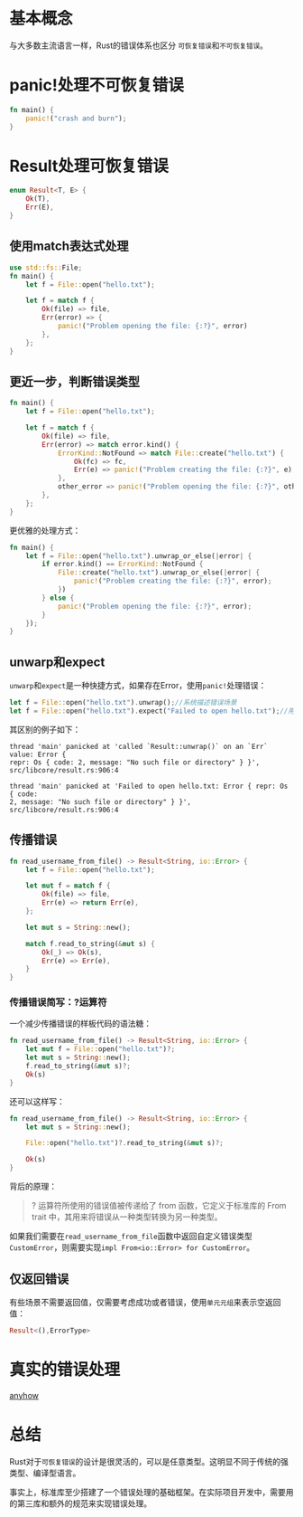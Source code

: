 # 基本概念
与大多数主流语言一样，Rust的错误体系也区分 `可恢复错误`和`不可恢复错误`。

# panic!处理不可恢复错误
```rust
fn main() {
    panic!("crash and burn");
}
```

# Result处理可恢复错误
```rust
enum Result<T, E> {
    Ok(T),
    Err(E),
}
```
## 使用match表达式处理
```rust
use std::fs::File;
fn main() {
    let f = File::open("hello.txt");

    let f = match f {
        Ok(file) => file,
        Err(error) => {
            panic!("Problem opening the file: {:?}", error)
        },
    };
}
```
## 更近一步，判断错误类型
```rust
fn main() {
    let f = File::open("hello.txt");

    let f = match f {
        Ok(file) => file,
        Err(error) => match error.kind() {
            ErrorKind::NotFound => match File::create("hello.txt") {
                Ok(fc) => fc,
                Err(e) => panic!("Problem creating the file: {:?}", e),
            },
            other_error => panic!("Problem opening the file: {:?}", other_error),
        },
    };
}
```
更优雅的处理方式：
```rust
fn main() {
    let f = File::open("hello.txt").unwrap_or_else(|error| {
        if error.kind() == ErrorKind::NotFound {
            File::create("hello.txt").unwrap_or_else(|error| {
                panic!("Problem creating the file: {:?}", error);
            })
        } else {
            panic!("Problem opening the file: {:?}", error);
        }
    });
}
```

## unwarp和expect
`unwarp`和`expect`是一种快捷方式，如果存在Error，使用`panic!`处理错误：
```rust
let f = File::open("hello.txt").unwrap();//系统描述错误场景
let f = File::open("hello.txt").expect("Failed to open hello.txt");//用户自定义描述错误场景的部分内容
```
其区别的例子如下：
```
thread 'main' panicked at 'called `Result::unwrap()` on an `Err` value: Error { 
repr: Os { code: 2, message: "No such file or directory" } }', 
src/libcore/result.rs:906:4

thread 'main' panicked at 'Failed to open hello.txt: Error { repr: Os { code: 
2, message: "No such file or directory" } }', src/libcore/result.rs:906:4
```

## 传播错误
```rust
fn read_username_from_file() -> Result<String, io::Error> {
    let f = File::open("hello.txt");

    let mut f = match f {
        Ok(file) => file,
        Err(e) => return Err(e),
    };

    let mut s = String::new();

    match f.read_to_string(&mut s) {
        Ok(_) => Ok(s),
        Err(e) => Err(e),
    }
}
```

### 传播错误简写：?运算符
一个减少传播错误的样板代码的语法糖：
```rust
fn read_username_from_file() -> Result<String, io::Error> {
    let mut f = File::open("hello.txt")?;
    let mut s = String::new();
    f.read_to_string(&mut s)?;
    Ok(s)
}
```

还可以这样写：
```rust
fn read_username_from_file() -> Result<String, io::Error> {
    let mut s = String::new();

    File::open("hello.txt")?.read_to_string(&mut s)?;

    Ok(s)
}
```

背后的原理：

>? 运算符所使用的错误值被传递给了 from 函数，它定义于标准库的 From trait 中，其用来将错误从一种类型转换为另一种类型。

如果我们需要在`read_username_from_file`函数中返回自定义错误类型`CustomError`，则需要实现`impl From<io::Error> for CustomError`。

## 仅返回错误
有些场景不需要返回值，仅需要考虑成功或者错误，使用`单元元组`来表示空返回值：
```rust
Result<(),ErrorType>
```

# 真实的错误处理
[anyhow](../third-libs/error/anyhow/README.md)

# 总结
Rust对于`可恢复错误`的设计是很灵活的，可以是任意类型。这明显不同于传统的强类型、编译型语言。

事实上，标准库至少搭建了一个错误处理的基础框架。在实际项目开发中，需要用的第三库和额外的规范来实现错误处理。